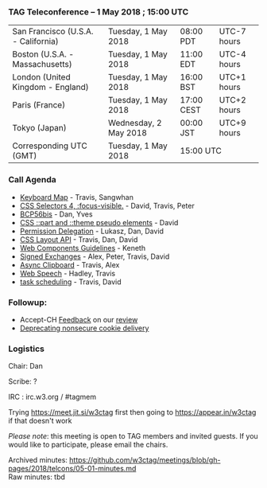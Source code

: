 ### TAG Teleconference – 1 May 2018 ; 15:00 UTC

<table>
<tr><td> San Francisco (U.S.A. - California) <td> Tuesday, 1 May 2018 <td> 08:00 PDT <td> UTC-7 hours
<tr><td> Boston (U.S.A. - Massachusetts) <td> Tuesday, 1 May 2018 <td> 11:00 EDT <td> UTC-4 hours
<tr><td> London (United Kingdom - England) <td> Tuesday, 1 May 2018 <td> 16:00 BST <td> UTC+1 hours
<tr><td> Paris (France) <td> Tuesday, 1 May 2018 <td> 17:00 CEST <td> UTC+2 hours
<tr><td> Tokyo (Japan) <td> Wednesday, 2 May 2018 <td> 00:00 JST <td> UTC+9 hours
<tr><td> Corresponding UTC (GMT) <td> Tuesday, 1 May 2018 <td colspan=2> 15:00 UTC
</table>

### Call Agenda

* [Keyboard Map](https://github.com/w3ctag/design-reviews/issues/238) - Travis, Sangwhan
* [CSS Selectors 4, :focus-visible.](https://github.com/w3ctag/design-reviews/issues/233) - David, Travis, Peter
* [BCP56bis](https://github.com/w3ctag/design-reviews/issues/232) - Dan, Yves
* [CSS ::part and ::theme pseudo elements](https://github.com/w3ctag/design-reviews/issues/230) - David
* [Permission Delegation](https://github.com/w3ctag/design-reviews/issues/225) - Lukasz, Dan, David
* [CSS Layout API](https://github.com/w3ctag/design-reviews/issues/224) - Travis, Dan, David
* [Web Components Guidelines](https://github.com/w3ctag/design-reviews/issues/227) - Keneth
* [Signed Exchanges](https://github.com/w3ctag/design-reviews/issues/235) - Alex, Peter, Travis, David
* [Async Clipboard](https://github.com/w3ctag/design-reviews/issues/222) - Travis, Alex
* [Web Speech](https://github.com/w3ctag/design-reviews/issues/214) - Hadley, Travis
* [task scheduling](https://github.com/w3ctag/design-reviews/issues/72) - Travis, David

### Followup:

* Accept-CH [Feedback](https://lists.w3.org/Archives/Public/www-tag/2018Apr/0001.html) on our [review](https://github.com/w3ctag/design-reviews/issues/206#issuecomment-379422513) 
* [Deprecating nonsecure cookie delivery](https://github.com/w3ctag/design-reviews/issues/239)

### Logistics

Chair: Dan

Scribe: ?

IRC : irc.w3.org / #tagmem

Trying https://meet.jit.si/w3ctag first then going to  https://appear.in/w3ctag if that doesn't work

*Please note*: this meeting is open to TAG members and invited guests. If you would like to participate, please email the chairs.

Archived minutes: https://github.com/w3ctag/meetings/blob/gh-pages/2018/telcons/05-01-minutes.md  
Raw minutes: tbd
